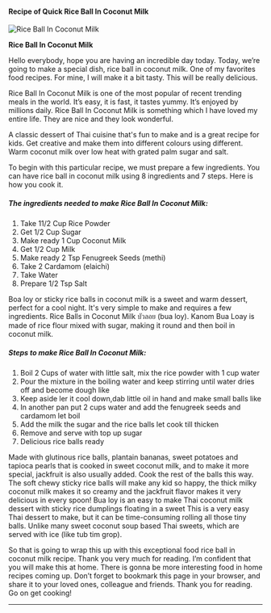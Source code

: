             

#### Recipe of Quick Rice Ball In Coconut Milk

![Rice Ball In Coconut Milk](https://img-global.cpcdn.com/recipes/1d37e4e090b708be/751x532cq70/rice-ball-in-coconut-milk-recipe-main-photo.jpg)

**Rice Ball In Coconut Milk**

Hello everybody, hope you are having an incredible day today. Today, we’re going to make a special dish, rice ball in coconut milk. One of my favorites food recipes. For mine, I will make it a bit tasty. This will be really delicious.

Rice Ball In Coconut Milk is one of the most popular of recent trending meals in the world. It’s easy, it is fast, it tastes yummy. It’s enjoyed by millions daily. Rice Ball In Coconut Milk is something which I have loved my entire life. They are nice and they look wonderful.

A classic dessert of Thai cuisine that's fun to make and is a great recipe for kids. Get creative and make them into different colours using different. Warm coconut milk over low heat with grated palm sugar and salt.

To begin with this particular recipe, we must prepare a few ingredients. You can have rice ball in coconut milk using 8 ingredients and 7 steps. Here is how you cook it.

##### The ingredients needed to make Rice Ball In Coconut Milk:

1.  Take 11/2 Cup Rice Powder
2.  Get 1/2 Cup Sugar
3.  Make ready 1 Cup Coconut Milk
4.  Get 1/2 Cup Milk
5.  Make ready 2 Tsp Fenugreek Seeds (methi)
6.  Take 2 Cardamom (elaichi)
7.  Take Water
8.  Prepare 1/2 Tsp Salt

Boa loy or sticky rice balls in coconut milk is a sweet and warm dessert, perfect for a cool night. It's very simple to make and requires a few ingredients. Rice Balls in Coconut Milk บัวลอย (bua loy). Kanom Bua Loay is made of rice flour mixed with sugar, making it round and then boil in coconut milk.

##### Steps to make Rice Ball In Coconut Milk:

1.  Boil 2 Cups of water with little salt, mix the rice powder with 1 cup water
2.  Pour the mixture in the boiling water and keep stirring until water dries off and become dough like
3.  Keep aside ler it cool down,dab little oil in hand and make small balls like
4.  In another pan put 2 cups water and add the fenugreek seeds and cardamom let boil
5.  Add the milk the sugar and the rice balls let cook till thicken
6.  Remove and serve with top up sugar
7.  Delicious rice balls ready

Made with glutinous rice balls, plantain bananas, sweet potatoes and tapioca pearls that is cooked in sweet coconut milk, and to make it more special, jackfruit is also usually added. Cook the rest of the balls this way. The soft chewy sticky rice balls will make any kid so happy, the thick milky coconut milk makes it so creamy and the jackfruit flavor makes it very delicious in every spoon! Bua loy is an easy to make Thai coconut milk dessert with sticky rice dumplings floating in a sweet This is a very easy Thai dessert to make, but it can be time-consuming rolling all those tiny balls. Unlike many sweet coconut soup based Thai sweets, which are served with ice (like tub tim grop).

So that is going to wrap this up with this exceptional food rice ball in coconut milk recipe. Thank you very much for reading. I’m confident that you will make this at home. There is gonna be more interesting food in home recipes coming up. Don’t forget to bookmark this page in your browser, and share it to your loved ones, colleague and friends. Thank you for reading. Go on get cooking!

* * *